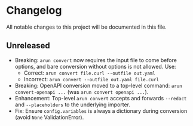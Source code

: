 # Changelog

All notable changes to this project will be documented in this file.

## Unreleased

- Breaking: `arun convert` now requires the input file to come before options, and bare conversion without options is not allowed. Use:
  - Correct: `arun convert file.curl --outfile out.yaml`
  - Incorrect: `arun convert --outfile out.yaml file.curl`
- Breaking: OpenAPI conversion moved to a top-level command: `arun convert-openapi ...` (was `arun convert openapi ...`).
- Enhancement: Top-level `arun convert` accepts and forwards `--redact` and `--placeholders` to the underlying importer.
- Fix: Ensure `config.variables` is always a dictionary during conversion (avoid `None` ValidationError).

